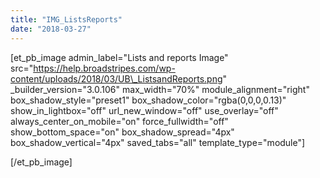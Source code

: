 ```yaml
---
title: "IMG_ListsReports"
date: "2018-03-27"
---
```


\[et\_pb\_image admin\_label="Lists and reports Image" src="https://help.broadstripes.com/wp-content/uploads/2018/03/UB\_ListsandReports.png" \_builder\_version="3.0.106" max\_width="70%" module\_alignment="right" box\_shadow\_style="preset1" box\_shadow\_color="rgba(0,0,0,0.13)" show\_in\_lightbox="off" url\_new\_window="off" use\_overlay="off" always\_center\_on\_mobile="on" force\_fullwidth="off" show\_bottom\_space="on" box\_shadow\_spread="4px" box\_shadow\_vertical="4px" saved\_tabs="all" template\_type="module"\]

\[/et\_pb\_image\]
